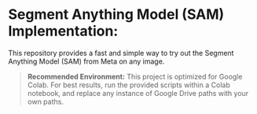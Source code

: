 # Segment Anything Model (SAM) Implementation:
This repository provides a fast and simple way to try out the Segment Anything Model (SAM) from Meta on any image.
> **Recommended Environment:** This project is optimized for Google Colab. For best results, run the provided scripts within a Colab notebook, and replace any instance of Google Drive paths with your own paths.
